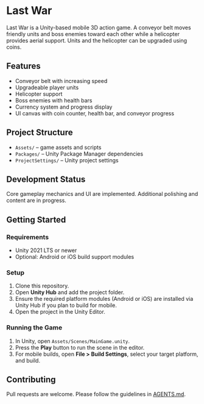 # Last War

Last War is a Unity-based mobile 3D action game. A conveyor belt moves friendly units and boss enemies toward each other while a helicopter provides aerial support. Units and the helicopter can be upgraded using coins.

## Features
- Conveyor belt with increasing speed
- Upgradeable player units
- Helicopter support
- Boss enemies with health bars
- Currency system and progress display
- UI canvas with coin counter, health bar, and conveyor progress

## Project Structure
- `Assets/` – game assets and scripts
- `Packages/` – Unity Package Manager dependencies
- `ProjectSettings/` – Unity project settings

## Development Status
Core gameplay mechanics and UI are implemented. Additional polishing and content are in progress.

## Getting Started

### Requirements
- Unity 2021 LTS or newer
- Optional: Android or iOS build support modules

### Setup
1. Clone this repository.
2. Open **Unity Hub** and add the project folder.
3. Ensure the required platform modules (Android or iOS) are installed via Unity Hub if you plan to build for mobile.
4. Open the project in the Unity Editor.

### Running the Game
1. In Unity, open `Assets/Scenes/MainGame.unity`.
2. Press the **Play** button to run the scene in the editor.
3. For mobile builds, open **File > Build Settings**, select your target platform, and build.

## Contributing
Pull requests are welcome. Please follow the guidelines in [AGENTS.md](AGENTS.md).
